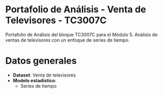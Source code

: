 # Portafolio de Análisis - Venta de Televisores - TC3007C
Portafolio de Análisis del bloque TC3007C para el Módulo 5.  Análisis de ventas de televisores con un enfoque de series de tiempo.

# Datos generales

- **Dataset**: Venta de televisores
- **Modelo estadístico**:
  -  Series de tiempo
  
